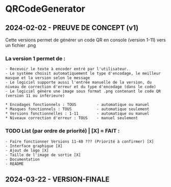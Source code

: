 # QRCodeGenerator

## 2024-02-02 - PREUVE DE CONCEPT (v1)
Cette versions permet de générer un code QR en console (version 1-11) vers un fichier .png 

### La version 1 permet de :
    
    - Recevoir le texte à encoder entré par l'utilisateur.
    - Le système choisit automatiquement le type d'encodage, le meilleur masque et la version selon le message
    - Le logiciel supporte aussi l'entrée manuelle de la version, du niveau de correction d'erreur et du type d'encodage (dans le code)
    - Le logiciel génère une image sous format .png contenant le code QR (version 11 ou inférieure)
    
    * Encodages fonctionnels : TOUS         - automatique ou manuel  
    * Masques fonctionnels : TOUS           - automatique seulement  
    * Versions fonctionnelles : 1-11        - automatique ou manuel  
    * Niveaux correction d'erreur : TOUS    - manuel seulement  

### TODO List (par ordre de priorité)  |  [X] = FAIT :

    - Faire fonctionner Versions 11-40 ??? (Priorité à confirmer) [X]
    - Interface graphique [X]
    - Ajout de logo [X]
    - Taille de l'image de sortie [X]
    - Documentation
    - README


## 2024-03-22 - VERSION-FINALE



